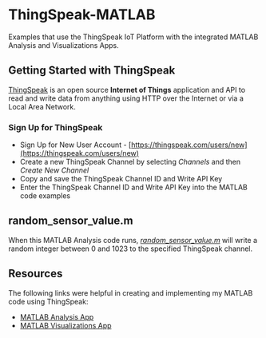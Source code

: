 # ThingSpeak-MATLAB
Examples that use the ThingSpeak IoT Platform with the integrated MATLAB Analysis and Visualizations Apps.

## Getting Started with ThingSpeak
[ThingSpeak](https://thingspeak.com) is an open source **Internet of Things** application and API to read and write data from anything using HTTP over the Internet or via a Local Area Network.

### Sign Up for ThingSpeak
* Sign Up for New User Account - [https://thingspeak.com/users/new](https://thingspeak.com/users/new)
* Create a new ThingSpeak Channel by selecting _Channels_ and then _Create New Channel_
* Copy and save the ThingSpeak Channel ID and Write API Key
* Enter the ThingSpeak Channel ID and Write API Key into the MATLAB code examples

## random_sensor_value.m
When this MATLAB Analysis code runs, _[random_sensor_value.m](/random_sensor_value.m)_ will write a random integer between 0 and 1023 to the specified ThingSpeak channel.

## Resources
The following links were helpful in creating and implementing my MATLAB code using ThingSpeak:

* [MATLAB Analysis App](https://thingspeak.com/docs/matlab_analysis)
* [MATLAB Visualizations App](https://thingspeak.com/docs/matlab_visualizations)

